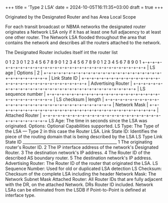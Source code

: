 +++
title = 'Type 2 LSA'
date = 2024-10-05T16:11:35+03:00
draft = true
+++

Originated by the Designated Router and has Area Local Scope

For each transit broadcast or NBMA networks the designated router originates a Network LSA only if it has at least one full adjacency to at least one other router. The Network LSA flooded throughout the area that contains the network and describes all the routers attached to the network.

The Designated Router includes itself int the router list

0                   1                   2                   3
0 1 2 3 4 5 6 7 8 9 0 1 2 3 4 5 6 7 8 9 0 1 2 3 4 5 6 7 8 9 0 1
+-+-+-+-+-+-+-+-+-+-+-+-+-+-+-+-+-+-+-+-+-+-+-+-+-+-+-+-+-+-+-+-+
|            LS age             |      Options  |      2        |
+-+-+-+-+-+-+-+-+-+-+-+-+-+-+-+-+-+-+-+-+-+-+-+-+-+-+-+-+-+-+-+-+
|                        Link State ID                          |
+-+-+-+-+-+-+-+-+-+-+-+-+-+-+-+-+-+-+-+-+-+-+-+-+-+-+-+-+-+-+-+-+
|                     Advertising Router                        |
+-+-+-+-+-+-+-+-+-+-+-+-+-+-+-+-+-+-+-+-+-+-+-+-+-+-+-+-+-+-+-+-+
|                     LS sequence number                        |
+-+-+-+-+-+-+-+-+-+-+-+-+-+-+-+-+-+-+-+-+-+-+-+-+-+-+-+-+-+-+-+-+
|         LS checksum           |             length            |
+-+-+-+-+-+-+-+-+-+-+-+-+-+-+-+-+-+-+-+-+-+-+-+-+-+-+-+-+-+-+-+-+
|                         Network Mask                          |
+-+-+-+-+-+-+-+-+-+-+-+-+-+-+-+-+-+-+-+-+-+-+-+-+-+-+-+-+-+-+-+-+
|                        Attached Router                        |
+-+-+-+-+-+-+-+-+-+-+-+-+-+-+-+-+-+-+-+-+-+-+-+-+-+-+-+-+-+-+-+-+
LS Age: The time in seconds since the LSA was originated.
Options: Optional Capabilities supported.
LS Type: The Type of the LSA — Type 2 in this case the Router LSA.
Link State ID: Identifies the piece of the routing domain that
is being described by the LSA
            LS Type   Link State ID
            _______________________________________________
            1         The originating router's Router ID.
            2         The IP interface address of the
                      network's Designated Router.
            3         The destination network's IP address.
            4         The Router ID of the described AS
                      boundary router.
            5         The destination network's IP address.
Advertising Router: The Router ID of the router that originated the LSA.
LS Sequence Number: Used for old or duplicated LSA detection
LS Checksum: Checksum of the complete LSA including the header
Network Mask: The Network Subnet Mask
Attached Router: All Router IDs that are fully adjacent with the DR, on the attached Network. DRs Router ID included.
Network LSAs can be eliminated from the LSDB if Point-to-Point is defined at interface type.

